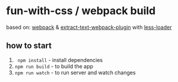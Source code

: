 # fun-with-css / webpack build

based on: [webpack](https://webpack.github.io/) & [extract-text-webpack-plugin](https://github.com/webpack-contrib/extract-text-webpack-plugin) with [less-loader](https://github.com/webpack-contrib/less-loader)

## how to start
1. ` npm install` - install dependencies <br/>
2. ` npm run build ` - to build the app <br/>
3. ` npm run watch ` - to run server and watch changes <br/>